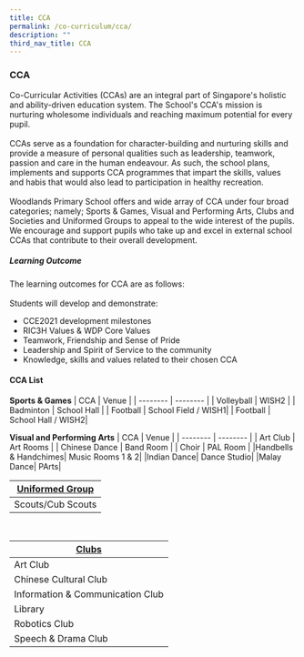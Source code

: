 ```yaml
---
title: CCA
permalink: /co-curriculum/cca/
description: ""
third_nav_title: CCA
---
```

### **CCA**
Co-Curricular Activities (CCAs) are an integral part of Singapore's holistic and ability-driven education system. The School's CCA's mission is nurturing wholesome individuals and reaching maximum potential for every pupil. 
<br><br>
CCAs serve as a foundation for character-building and nurturing skills and provide a measure of personal qualities such as leadership, teamwork, passion and care in the human endeavour. As such, the school plans, implements and supports CCA programmes that impart the skills, values and habis that would also lead to participation in healthy recreation. <br><br>
Woodlands Primary School offers and wide array of CCA under four broad categories; namely; Sports &amp; Games, Visual and Performing Arts, Clubs and Societies and Uniformed Groups to appeal to the wide interest of the pupils. We encourage and support pupils who take up and excel in external school CCAs that contribute to their overall development. 

##### **Learning Outcome**
The learning outcomes for CCA are as follows: 
<br><br>
Students will develop and demonstrate: 
* CCE2021 development milestones 
* RIC3H Values &amp; WDP Core Values
* Teamwork, Friendship and Sense of Pride 
* Leadership and Spirit of Service to the community
* Knowledge, skills and values related to their chosen CCA

#### **CCA List**

 **Sports &amp; Games**
| CCA | Venue |
| -------- | -------- | 
| Volleyball     | WISH2     | 
| Badminton     | School Hall     | 
| Football     | School Field / WISH1|
| Football     | School Hall / WISH2| 



 **Visual and Performing Arts**
| CCA | Venue |
| -------- | -------- | 
| Art Club  | Art Rooms     | 
| Chinese Dance | Band Room | 
| Choir | PAL Room |
|Handbells &amp; Handchimes| Music Rooms 1 &amp; 2| 
|Indian Dance| Dance Studio|
|Malay Dance| PArts| 


| [**Uniformed Group**](https://staging.d3fekdgm769s09.amplifyapp.com/co-curriculum/cca/uniformed-group/)|
| -------- |
| Scouts/Cub Scouts |

<br>

| [**Clubs**](https://staging.d3fekdgm769s09.amplifyapp.com/co-curriculum/cca/clubs/)|
| -------- |
| Art Club |
| Chinese Cultural Club |
| Information &amp; Communication Club |
| Library |
| Robotics Club |
| Speech &amp; Drama Club |